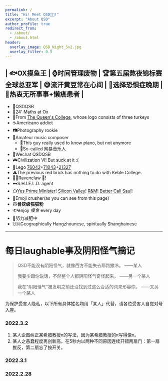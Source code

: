 ```yaml
---
permalink: /
title: "Hi! Meet QSD😵‍💫!"
excerpt: "About QSD"
author_profile: true
redirect_from: 
  - /about/
  - /about.html
header:
  overlay_image: QSD_Night_5v2.jpg
  overlay_filter: 0.5
---
```


| 🐟OX摸鱼王 | ⌚️时间管理废物 | 🏆第五届熬夜锦标赛全球总亚军 | 😅流汗黄豆常在心间 | 🚦选择恐惧症晚期 | 🤤热衷无所事事+懒癌患者 |
------

- 🤖QSDQSB
- 🔬24' Maths at Ox
- 🦃From [The Queen's College](https://www.queens.ox.ac.uk), whose logo consists of three turkeys
- ☕️Americano addict
- 📷Photography rookie
- 🎸Amateur music composer
  - 🎹This guy really used to know piano, but not anymore
  - 🎻So-called 网易音乐人
- 📱Wechat QSDQSB
- 🎮Civilization VI! But suck at it :(
- 🧱Lego [76042](https://www.lego.com/en-gb/product/the-shield-helicarrier-76042)+[71043](https://www.lego.com/en-gb/product/hogwarts-castle-71043)+[21327](https://www.lego.com/en-gb/product/typewriter-21327)
- ⚠️The previous red brick has nothing to do with Keble College.
- 🧙‍♂️Ravenclaw 🦅!
- 🕶S.H.I.E.L.D. agent
- 📺[Yes Prime Minister](https://www.imdb.com/title/tt0086831/)! [Silicon Valley](https://www.imdb.com/title/tt2575988/)! [R&M](https://www.imdb.com/title/tt2861424/)! [Better Call Saul](https://www.imdb.com/title/tt3032476/)!
- 👾Emoji crusher(as you can see from this page)
- 🐱**骨灰级猫猫粉**
- 🐟enjoy *摸鱼* every day
- 🏃努力减肥中
- 🇨🇳Geographically Hangzhounese, spiritually Shanghainese


----------



# 每日laughable事及阴阳怪气摘记

> QSD不能没有阴阳怪气，就像西方不能失去耶路撒冷。         ——某人
>
> 我要少跟你说话，不然整个人都阴阳怪气奇怪起来。          ——另一个某人
>
> 我在"阴阳怪气"被发明之前还没找到过这么合适的词来形容你。  ——又另一个某人  

为保护受害人隐私，以下所有具体姓名均用「某人」代替，请各位受害人自觉对号入座。

### 2022.3.2


1. 某人企图纠正某希腊教授π的写法，因为某希腊教授的π写得像n。
2. 某人之愚蠢程度再创新高，在5秒内以两种不同原因连续开错两扇门：第一扇推反，第二扇忘了按开关。


### 2022.3.1


### 2022.2.28




